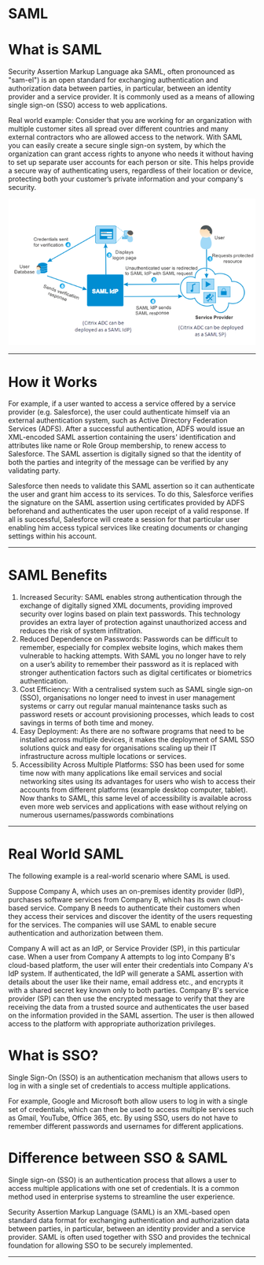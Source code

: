 # SAML

# **What is SAML**

Security Assertion Markup Language aka SAML, often pronounced as "sam-el") is an open standard for exchanging authentication and authorization data between parties, in particular, between an identity provider and a service provider. It is commonly used as a means of allowing single sign-on (SSO) access to web applications.

Real world example: Consider that you are working for an organization with multiple customer sites all spread over different countries and many external contractors who are allowed access to the network. With SAML you can easily create a secure single sign-on system, by which the organization can grant access rights to anyone who needs it without having to set up separate user accounts for each person or site. This helps provide a secure way of authenticating users, regardless of their location or device, protecting both your customer’s private information and your company's security.

![saml-flow-citrix.png](SAML%209e028e91f21b4229b05b3505733c78cb/saml-flow-citrix.png)

---

# How it Works

For example, if a user wanted to access a service offered by a service provider (e.g. Salesforce), the user could authenticate himself via an external authentication system, such as Active Directory Federation Services (ADFS). After a successful authentication, ADFS would issue an XML-encoded SAML assertion containing the users' identification and attributes like name or Role Group membership, to renew access to Salesforce. The SAML assertion is digitally signed so that the identity of both the parties and integrity of the message can be verified by any validating party.

Salesforce then needs to validate this SAML assertion so it can authenticate the user and grant him access to its services. To do this, Salesforce verifies the signature on the SAML assertion using certificates provided by ADFS beforehand and authenticates the user upon receipt of a valid response. If all is successful, Salesforce will create a session for that particular user enabling him access typical services like creating documents or changing settings within his account.

---

# **SAML Benefits**

1. Increased Security: SAML enables strong authentication through the exchange of digitally signed XML documents, providing improved security over logins based on plain text passwords. This technology provides an extra layer of protection against unauthorized access and reduces the risk of system infiltration.
2. Reduced Dependence on Passwords: Passwords can be difficult to remember, especially for complex website logins, which makes them vulnerable to hacking attempts. With SAML you no longer have to rely on a user’s ability to remember their password as it is replaced with stronger authentication factors such as digital certificates or biometrics authentication.
3. Cost Efficiency: With a centralised system such as SAML single sign-on (SSO), organisations no longer need to invest in user management systems or carry out regular manual maintenance tasks such as password resets or account provisioning processes, which leads to cost savings in terms of both time and money.
4. Easy Deployment: As there are no software programs that need to be installed across multiple devices, it makes the deployment of SAML SSO solutions quick and easy for organisations scaling up their IT infrastructure across multiple locations or services.
5. Accessibility Across Multiple Platforms: SSO has been used for some time now with many applications like email services and social networking sites using its advantages for users who wish to access their accounts from different platforms (example desktop computer, tablet). Now thanks to SAML, this same level of accessibility is available across even more web services and applications with ease without relying on numerous usernames/passwords combinations

---

# Real World SAML

The following example is a real-world scenario where SAML is used.

Suppose Company A, which uses an on-premises identity provider (IdP), purchases software services from Company B, which has its own cloud-based service. Company B needs to authenticate their customers when they access their services and discover the identity of the users requesting for the services. The companies will use SAML to enable secure authentication and authorization between them.

Company A will act as an IdP, or Service Provider (SP), in this particular case. When a user from Company A attempts to log into Company B's cloud-based platform, the user will enter their credentials into Company A's IdP system. If authenticated, the IdP will generate a SAML assertion with details about the user like their name, email address etc., and encrypts it with a shared secret key known only to both parties. Company B's service provider (SP) can then use the encrypted message to verify that they are receiving the data from a trusted source and authenticates the user based on the information provided in the SAML assertion. The user is then allowed access to the platform with appropriate authorization privileges.

# **What is SSO?**

Single Sign-On (SSO) is an authentication mechanism that allows users to log in with a single set of credentials to access multiple applications. 

For example, Google and Microsoft both allow users to log in with a single set of credentials, which can then be used to access multiple services such as Gmail, YouTube, Office 365, etc. By using SSO, users do not have to remember different passwords and usernames for different applications.

# Difference between SSO & SAML

Single sign-on (SSO) is an authentication process that allows a user to access multiple applications with one set of credentials. It is a common method used in enterprise systems to streamline the user experience.

Security Assertion Markup Language (SAML) is an XML-based open standard data format for exchanging authentication and authorization data between parties, in particular, between an identity provider and a service provider. SAML is often used together with SSO and provides the technical foundation for allowing SSO to be securely implemented.

---